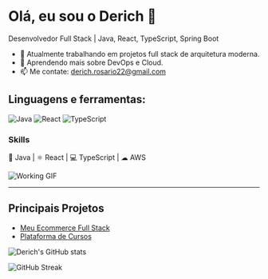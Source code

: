 # Olá, eu sou o Derich 👋

Desenvolvedor Full Stack | Java, React, TypeScript, Spring Boot

- 🔭 Atualmente trabalhando em projetos full stack de arquitetura moderna.
- 🌱 Aprendendo mais sobre DevOps e Cloud.
- 📫 Me contate: [derich.rosario22@gmail.com](mailto:derich.rosario22@gmail.com)

## Linguagens e ferramentas:

![Java](https://img.shields.io/badge/Java-ED8B00?style=for-the-badge&logo=java&logoColor=white)
![React](https://img.shields.io/badge/React-61DAFB?style=for-the-badge&logo=react&logoColor=black)
![TypeScript](https://img.shields.io/badge/TypeScript-3178C6?style=for-the-badge&logo=typescript&logoColor=white)

### Skills

🚀 Java | ⚛ React | 💻 TypeScript | ☁ AWS

![Working GIF](https://media.giphy.com/media/xTkcEQACH24SMPxIQg/giphy.gif)

---

## Principais Projetos

- [Meu Ecommerce Full Stack](https://github.com/Derich1/E-Commerce)
- [Plataforma de Cursos](https://github.com/Derich1/PlataformaCursos)

![Derich's GitHub stats](https://github-readme-stats.vercel.app/api?username=derichrosario&show_icons=true&theme=radical)

![GitHub Streak](https://github-readme-streak-stats.herokuapp.com/?user=derichrosario&theme=radical)


